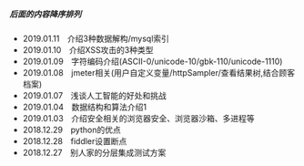 ##### 后面的内容降序排列
+ 2019.01.11&emsp;介绍3种数据解构/mysql索引
+ 2019.01.10&emsp;介绍XSS攻击的3种类型
+ 2019.01.09&emsp;字符编码介绍(ASCII-0/unicode-10/gbk-110/unicode-1110)
+ 2019.01.08&emsp;jmeter相关(用户自定义变量/httpSampler/查看结果树,结合顾客档案)
+ 2019.01.07&emsp;浅谈人工智能的好处和挑战
+ 2019.01.04&emsp;数据结构和算法介绍1
+ 2019.01.03&emsp;介绍安全相关的浏览器安全、浏览器沙箱、多进程等
+ 2018.12.29&emsp;python的优点
+ 2018.12.28&emsp;fiddler设置断点
+ 2018.12.27&emsp;别人家的分层集成测试方案

